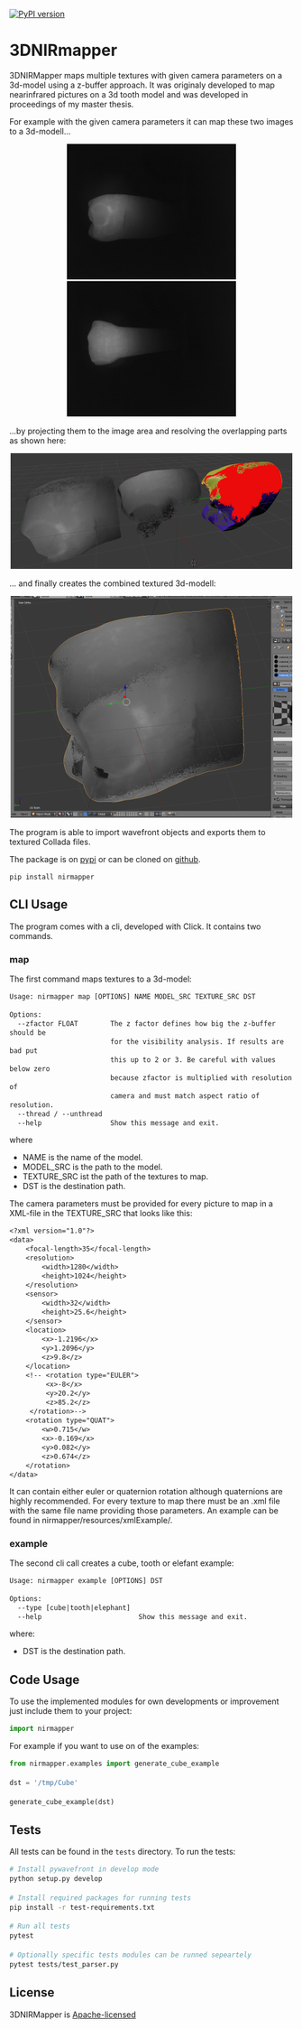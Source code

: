 [![PyPI version](https://badge.fury.io/py/nirmapper.svg)](https://badge.fury.io/py/nirmapper)


# 3DNIRmapper

3DNIRMapper maps multiple textures with given camera parameters on a 3d-model using a z-buffer approach. It was originaly developed to map nearinfrared pictures on a 3d tooth model and was developed in proceedings of my master thesis.

For example with the given camera parameters it can map these two images to a 3d-modell...

<div align="center">

[![preview](https://github.com/fechbmaster/3DNIRmapper/blob/master/nirmapper/resources/images/sample1.jpg)](#readme)
[![preview](https://github.com/fechbmaster/3DNIRmapper/blob/master/nirmapper/resources/images/sample2.jpg)](#readme)

</div>

...by projecting them to the image area and resolving the overlapping parts as shown here:

<div align="center">

[![preview](https://github.com/fechbmaster/3DNIRmapper/blob/master/nirmapper/resources/images/overlap.png)](#readme)


</div>

... and finally creates the combined textured 3d-modell:

<div align="center">

[![preview](https://github.com/fechbmaster/3DNIRmapper/blob/master/nirmapper/resources/images/result.png)](#readme)

</div>

The program is able to import wavefront objects and exports them to textured Collada files.

The package is on [pypi](https://pypi.org/project/nirmapper/)
or can be cloned on [github](https://github.com/fechbmaster/3DNIRmapper).

```
pip install nirmapper
```

## CLI Usage

The program comes with a cli, developed with Click. It contains two commands. 

### map

The first command maps textures to a 3d-model:
```
Usage: nirmapper map [OPTIONS] NAME MODEL_SRC TEXTURE_SRC DST

Options:
  --zfactor FLOAT        The z factor defines how big the z-buffer should be
                         for the visibility analysis. If results are bad put
                         this up to 2 or 3. Be careful with values below zero
                         because zfactor is multiplied with resolution of
                         camera and must match aspect ratio of resolution.
  --thread / --unthread
  --help                 Show this message and exit.
```
where
* NAME is the name of the model.
* MODEL_SRC is the path to the model.
* TEXTURE_SRC ist the path of the textures to map.
* DST is the destination path.

The camera parameters must be provided for every picture to map in a XML-file in the TEXTURE_SRC that looks like this:

```
<?xml version="1.0"?>
<data>
    <focal-length>35</focal-length>
    <resolution>
        <width>1280</width>
        <height>1024</height>
    </resolution>
    <sensor>
        <width>32</width>
        <height>25.6</height>
    </sensor>
    <location>
        <x>-1.2196</x>
        <y>1.2096</y>
        <z>9.8</z>
    </location>
    <!-- <rotation type="EULER">
         <x>-8</x>
         <y>20.2</y>
         <z>85.2</z>
     </rotation>-->
    <rotation type="QUAT">
        <w>0.715</w>
        <x>-0.169</x>
        <y>0.082</y>
        <z>0.674</z>
    </rotation>
</data>
```
It can contain either euler or quaternion rotation although quaternions are highly recommended. For every texture to map there must be an .xml file with the same file name providing those parameters. An example can be found in nirmapper/resources/xmlExample/.

### example

The second cli call creates a cube, tooth or elefant example:

```
Usage: nirmapper example [OPTIONS] DST

Options:
  --type [cube|tooth|elephant]
  --help                        Show this message and exit.

```
where:
* DST is the destination path.

## Code Usage

To use the implemented modules for own developments or improvement just include them to your project:

```python
import nirmapper
```

For example if you want to use on of the examples:

```python
from nirmapper.examples import generate_cube_example

dst = '/tmp/Cube'

generate_cube_example(dst)
```

## Tests

All tests can be found in the `tests` directory. To run the tests:

```bash
# Install pywavefront in develop mode
python setup.py develop

# Install required packages for running tests
pip install -r test-requirements.txt

# Run all tests
pytest

# Optionally specific tests modules can be runned sepeartely
pytest tests/test_parser.py
```

License
-------

3DNIRMapper is [Apache-licensed](https://github.com/fechbmaster/3DNirmapper/LICENSE)

